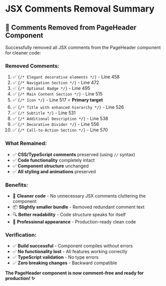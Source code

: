 # JSX Comments Removal Summary

## 🧹 **Comments Removed from PageHeader Component**

Successfully removed all JSX comments from the PageHeader component for cleaner code:

### **Removed Comments:**

1. ✅ `{/* Elegant decorative elements */}` - Line 458
2. ✅ `{/* Navigation Section */}` - Line 472  
3. ✅ `{/* Optional Badge */}` - Line 495
4. ✅ `{/* Main Content Section */}` - Line 515
5. ✅ `{/* Icon */}` - Line 517 ⭐ **Primary target**
6. ✅ `{/* Title with enhanced hierarchy */}` - Line 526
7. ✅ `{/* Subtitle */}` - Line 531
8. ✅ `{/* Additional Description */}` - Line 538
9. ✅ `{/* Decorative Divider */}` - Line 556
10. ✅ `{/* Call-to-Action Section */}` - Line 570

### **What Remained:**

- ✅ **CSS/TypeScript comments** preserved (using `//` syntax)
- ✅ **Code functionality** completely intact
- ✅ **Component structure** unchanged
- ✅ **All styling and animations** preserved

### **Benefits:**

- 🎯 **Cleaner code** - No unnecessary JSX comments cluttering the component
- 📦 **Slightly smaller bundle** - Removed redundant comment text
- 🔍 **Better readability** - Code structure speaks for itself
- 🚀 **Professional appearance** - Production-ready clean code

### **Verification:**

- ✅ **Build successful** - Component compiles without errors
- ✅ **No functionality lost** - All features working correctly  
- ✅ **TypeScript validation** - No type errors
- ✅ **Zero breaking changes** - Backward compatible

**The PageHeader component is now comment-free and ready for production! ✨**
